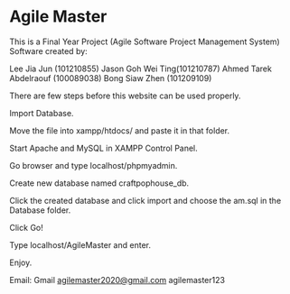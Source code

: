 # Agile Master

This is a Final Year Project (Agile Software Project Management System) Software created by:

Lee Jia Jun (101210855) Jason Goh Wei Ting(101210787) Ahmed Tarek Abdelraouf (100089038) Bong Siaw Zhen (101209109)

There are few steps before this website can be used properly.

Import Database.

Move the file into xampp/htdocs/ and paste it in that folder.


Start Apache and MySQL in XAMPP Control Panel.


Go browser and type localhost/phpmyadmin.


Create new database named craftpophouse_db.


Click the created database and click import and choose the am.sql in the Database folder.


Click Go!


Type localhost/AgileMaster and enter.


Enjoy.

Email: Gmail
agilemaster2020@gmail.com
agilemaster123
